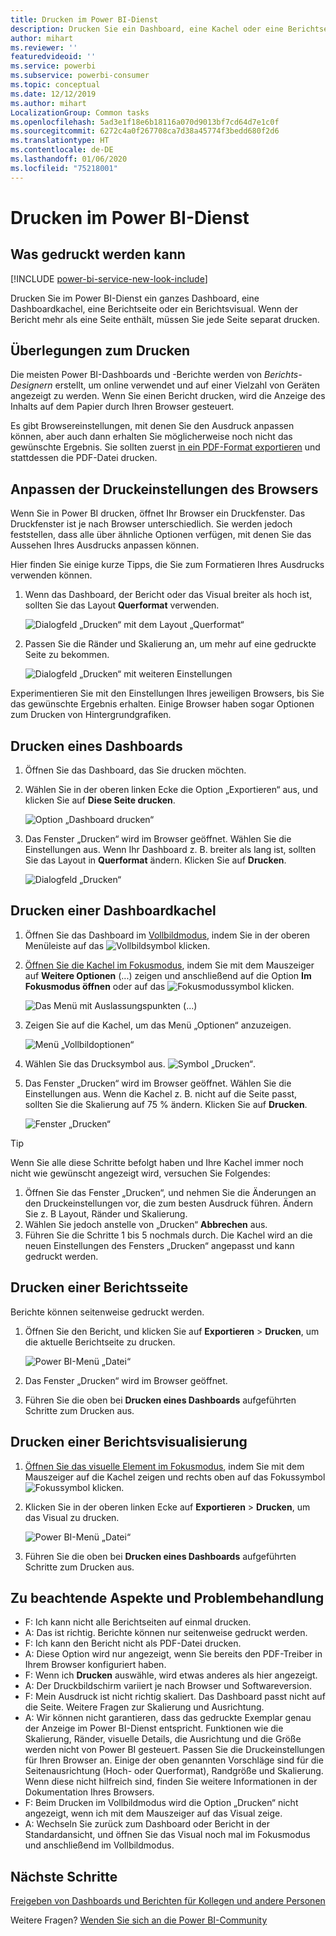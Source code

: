 ```yaml
---
title: Drucken im Power BI-Dienst
description: Drucken Sie ein Dashboard, eine Kachel oder eine Berichtseite im Power BI-Dienst.
author: mihart
ms.reviewer: ''
featuredvideoid: ''
ms.service: powerbi
ms.subservice: powerbi-consumer
ms.topic: conceptual
ms.date: 12/12/2019
ms.author: mihart
LocalizationGroup: Common tasks
ms.openlocfilehash: 5ad3e1f18e6b18116a070d9013bf7cd64d7e1c0f
ms.sourcegitcommit: 6272c4a0f267708ca7d38a45774f3bedd680f2d6
ms.translationtype: HT
ms.contentlocale: de-DE
ms.lasthandoff: 01/06/2020
ms.locfileid: "75218001"
---
```

# <a name="printing-from-the-power-bi-service"></a>Drucken im Power BI-Dienst

## <a name="what-can-be-printed"></a>Was gedruckt werden kann
[!INCLUDE [power-bi-service-new-look-include](../includes/power-bi-service-new-look-include.md)]

Drucken Sie im Power BI-Dienst ein ganzes Dashboard, eine Dashboardkachel, eine Berichtseite oder ein Berichtsvisual. Wenn der Bericht mehr als eine Seite enthält, müssen Sie jede Seite separat drucken. 

## <a name="printing-considerations"></a>Überlegungen zum Drucken

Die meisten Power BI-Dashboards und -Berichte werden von *Berichts-Designern* erstellt, um online verwendet und auf einer Vielzahl von Geräten angezeigt zu werden. Wenn Sie einen Bericht drucken, wird die Anzeige des Inhalts auf dem Papier durch Ihren Browser gesteuert. 

Es gibt Browsereinstellungen, mit denen Sie den Ausdruck anpassen können, aber auch dann erhalten Sie möglicherweise noch nicht das gewünschte Ergebnis. Sie sollten zuerst [in ein PDF-Format exportieren](end-user-pdf.md) und stattdessen die PDF-Datei drucken. 

## <a name="adjust-your-browser-print-settings"></a>Anpassen der Druckeinstellungen des Browsers
Wenn Sie in Power BI drucken, öffnet Ihr Browser ein Druckfenster. Das Druckfenster ist je nach Browser unterschiedlich. Sie werden jedoch feststellen, dass alle über ähnliche Optionen verfügen, mit denen Sie das Aussehen Ihres Ausdrucks anpassen können. 

Hier finden Sie einige kurze Tipps, die Sie zum Formatieren Ihres Ausdrucks verwenden können.

   > 
1. Wenn das Dashboard, der Bericht oder das Visual breiter als hoch ist, sollten Sie das Layout **Querformat** verwenden. 

   ![Dialogfeld „Drucken“ mit dem Layout „Querformat“](./media/end-user-print/power-bi-landscape-layout.png)

2. Passen Sie die Ränder und Skalierung an, um mehr auf eine gedruckte Seite zu bekommen. 

    ![Dialogfeld „Drucken“ mit weiteren Einstellungen](./media/end-user-print/power-bi-margins.png)

Experimentieren Sie mit den Einstellungen Ihres jeweiligen Browsers, bis Sie das gewünschte Ergebnis erhalten. Einige Browser haben sogar Optionen zum Drucken von Hintergrundgrafiken. 

## <a name="print-a-dashboard"></a>Drucken eines Dashboards
1. Öffnen Sie das Dashboard, das Sie drucken möchten.
2. Wählen Sie in der oberen linken Ecke die Option „Exportieren“ aus, und klicken Sie auf **Diese Seite drucken**.
   
    ![Option „Dashboard drucken“](./media/end-user-print/power-bi-dashboard-print.png)

3. Das Fenster „Drucken“ wird im Browser geöffnet. Wählen Sie die Einstellungen aus. Wenn Ihr Dashboard z. B. breiter als lang ist, sollten Sie das Layout in **Querformat** ändern. Klicken Sie auf **Drucken**.
   
    ![Dialogfeld „Drucken“](./media/end-user-print/power-bi-print-dash.png)

## <a name="print-a-dashboard-tile"></a>Drucken einer Dashboardkachel
1. Öffnen Sie das Dashboard im [Vollbildmodus](end-user-focus.md), indem Sie in der oberen Menüleiste auf das ![Vollbildsymbol](./media/end-user-print/power-bi-full-screen.png) klicken.

3. [Öffnen Sie die Kachel im Fokusmodus](end-user-focus.md), indem Sie mit dem Mauszeiger auf **Weitere Optionen** (...) zeigen und anschließend auf die Option **Im Fokusmodus öffnen** oder auf das ![Fokusmodussymbol](./media/end-user-print/power-bi-focus-icon.png) klicken.
   
    ![Das Menü mit Auslassungspunkten (...)](./media/end-user-print/power-bi-menu-options.png)

4. Zeigen Sie auf die Kachel, um das Menü „Optionen“ anzuzeigen.
   
    ![Menü „Vollbildoptionen“](./media/end-user-print/menu-options-new.png)

4. Wählen Sie das Drucksymbol aus. ![Symbol „Drucken“](./media/end-user-print/print-icon.png).     

5. Das Fenster „Drucken“ wird im Browser geöffnet. Wählen Sie die Einstellungen aus. Wenn die Kachel z. B. nicht auf die Seite passt, sollten Sie die Skalierung auf 75 % ändern. Klicken Sie auf **Drucken**.

    ![Fenster „Drucken“](./media/end-user-print/power-bi-scale.png) 

> [!TIP]
> Wenn Sie alle diese Schritte befolgt haben und Ihre Kachel immer noch nicht wie gewünscht angezeigt wird, versuchen Sie Folgendes:
> 1. Öffnen Sie das Fenster „Drucken“, und nehmen Sie die Änderungen an den Druckeinstellungen vor, die zum besten Ausdruck führen. Ändern Sie z. B Layout, Ränder und Skalierung. 
> 2. Wählen Sie jedoch anstelle von „Drucken“ **Abbrechen** aus. 
> 3. Führen Sie die Schritte 1 bis 5 nochmals durch. Die Kachel wird an die neuen Einstellungen des Fensters „Drucken“ angepasst und kann gedruckt werden.

## <a name="print-a-report-page"></a>Drucken einer Berichtsseite
Berichte können seitenweise gedruckt werden.

1. Öffnen Sie den Bericht, und klicken Sie auf **Exportieren** > **Drucken**, um die aktuelle Berichtseite zu drucken.
   
    ![Power BI-Menü „Datei“](./media/end-user-print/power-bi-report-print.png)
2. Das Fenster „Drucken“ wird im Browser geöffnet.

3. Führen Sie die oben bei **Drucken eines Dashboards** aufgeführten Schritte zum Drucken aus.
   


## <a name="print-a-report-visual"></a>Drucken einer Berichtsvisualisierung
1. [Öffnen Sie das visuelle Element im Fokusmodus](end-user-focus.md), indem Sie mit dem Mauszeiger auf die Kachel zeigen und rechts oben auf das Fokussymbol ![Fokussymbol](./media/end-user-print/power-bi-focus-icon.png) klicken.

2. Klicken Sie in der oberen linken Ecke auf **Exportieren** > **Drucken**, um das Visual zu drucken.

    ![Power BI-Menü „Datei“](./media/end-user-print/power-bi-report-print.png)


3. Führen Sie die oben bei **Drucken eines Dashboards** aufgeführten Schritte zum Drucken aus.

## <a name="considerations-and-troubleshooting"></a>Zu beachtende Aspekte und Problembehandlung

* F: Ich kann nicht alle Berichtseiten auf einmal drucken.    
* A: Das ist richtig. Berichte können nur seitenweise gedruckt werden.
* F: Ich kann den Bericht nicht als PDF-Datei drucken.    
* A: Diese Option wird nur angezeigt, wenn Sie bereits den PDF-Treiber in Ihrem Browser konfiguriert haben.    
* F: Wenn ich **Drucken** auswähle, wird etwas anderes als hier angezeigt.    
* A: Der Druckbildschirm variiert je nach Browser und Softwareversion.
* F: Mein Ausdruck ist nicht richtig skaliert.  Das Dashboard passt nicht auf die Seite. Weitere Fragen zur Skalierung und Ausrichtung.    
* A: Wir können nicht garantieren, dass das gedruckte Exemplar genau der Anzeige im Power BI-Dienst entspricht. Funktionen wie die Skalierung, Ränder, visuelle Details, die Ausrichtung und die Größe werden nicht von Power BI gesteuert. Passen Sie die Druckeinstellungen für Ihren Browser an. Einige der oben genannten Vorschläge sind für die Seitenausrichtung (Hoch- oder Querformat), Randgröße und Skalierung. Wenn diese nicht hilfreich sind, finden Sie weitere Informationen in der Dokumentation Ihres Browsers.      
* F: Beim Drucken im Vollbildmodus wird die Option „Drucken“ nicht angezeigt, wenn ich mit dem Mauszeiger auf das Visual zeige.   
* A: Wechseln Sie zurück zum Dashboard oder Bericht in der Standardansicht, und öffnen Sie das Visual noch mal im Fokusmodus und anschließend im Vollbildmodus. 

## <a name="next-steps"></a>Nächste Schritte
[Freigeben von Dashboards und Berichten für Kollegen und andere Personen](../service-share-dashboards.md)

Weitere Fragen? [Wenden Sie sich an die Power BI-Community](https://community.powerbi.com/)

